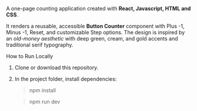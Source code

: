 

A one-page counting application created with **React, Javascript, HTML and CSS**. 

It renders a reusable, accessible **Button Counter** component with Plus -1, Minus -1, Reset, and customizable Step options. The design is inspired by an *old-money aesthetic* with deep green, cream, and gold accents and traditional serif typography.

How to Run Locally
1. Clone or download this repository.
2. In the project folder, install dependencies:
   
   > npm install
   
   > npm run dev